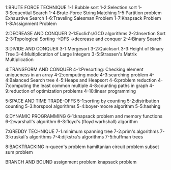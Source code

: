 1:BRUTE FORCE TECHNIQUE
1-1:Bubble sort
1-2:Selection sort
1-3:Sequential  Search
1-4:Brute-Force String Matching
1-5:Partition problem
Exhaustive Search
1-6:Traveling Salesman Problem
1-7:Knapsack Problem
1-8:Assignment Problem

2:DECREASE AND CONQUER
2-1:Euclid's/GCD algorithms
2-2:Insertion Sort
2-3:Topological Sorting
    ->DFS
    ->decrease and conquer
2-4:Binary Search


3:DIVIDE AND CONQUER
3-1:Mergesort
3-2:Quicksort
3-3:Height of Binary Tree
3-4:Multiplication of Large Integers
3-5:Strassen's Matrix Multiplication



4:TRANSFORM AND CONQUER
4-1:Presorting: Checking element uniqueness in an array
4-2:computing mode
4-3:searching problem
4-4:Balanced Search tree
4-5:Heaps and Heapsort
4-6:problem reduction
4-7:computing the least common multiple
4-8:counting paths in graph
4-9:reduction of optimization problems
4-10:linear programming


5:SPACE AND TIME TRADE-OFFS
5-1:sorting by counting
5-2:distribution counting
5-3:horspool algorithms
5-4:boyer-moore algorithm
5-5:hashing



6:DYNAMIC PROGRAMMING
6-1:knapsack problem and memory functions
6-2:warshall's algorithm
6-3:floyd's (floyd warhshall) algorithm


7:GREDDY TECHNIQUE
7-1:minimum spanning tree
7-2:prim's algorithms
7-3:kruskal's algorithms
7-4:dijkstra's algorithms
7-5:huffman trees

8:BACKTRACKING
n-queen's problem
hamiltanian circuit problem
subset sum problem

BRANCH AND BOUND
assignment problem
knapsack problem
